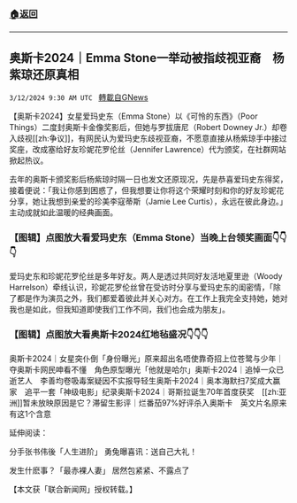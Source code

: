 ###  [:house:返回](README.md)
---


## 奥斯卡2024｜Emma Stone一举动被指歧视亚裔　杨紫琼还原真相
`3/12/2024 9:30 AM UTC ` [轉載自GNews](https://gnews.org/articles/2387233)

【奥斯卡2024】女星爱玛史东（Emma Stone）以《可怜的东西》（Poor Things）二度封奥斯卡金像奖影后，但她与罗拔唐尼（Robert Downey Jr.）却卷入歧视[[zh:争议]]，有网民认为爱玛史东歧视亚裔，不愿意直接从杨紫琼手中接过奖座，改成塞给好友珍妮花罗伦丝（Jennifer Lawrence）代为颁奖，在社群网站掀起热议。

去年的奥斯卡颁奖影后杨紫琼时隔一日也发文还原现况，先是恭喜爱玛史东得奖，接着便说：「我让你感到困惑了，但我想要让你将这个荣耀时刻和你的好友珍妮花分享，她让我想到亲爱的珍美李寇蒂斯（Jamie Lee Curtis），永远在彼此身边。」主动成就如此温暖的经典画面。

### 【图辑】点图放大看爱玛史东（Emma Stone）当晚上台领奖画面👇👇👇

爱玛史东和珍妮花罗伦丝是多年好友。两人是透过共同好友活地夏里逊（Woody Harrelson）牵线认识，珍妮花罗伦丝曾在受访时分享与爱玛史东的闺密情，「除了都是作为演员之外，我们都爱着彼此并关心对方。在工作上我完全支持她，她对我也是如此，但我知道即使我们工作不同，我们也会成为朋友」。

### 【图辑】点图放大看奥斯卡2024红地毡盛况👇👇👇

奥斯卡2024｜女星突仆倒「身份曝光」原来超出名唔使靠奇招上位苍鹭与少年｜夺奥斯卡网民呻看不懂　角色原型曝光「他就是哈尔」奥斯卡2024｜追悼一众已逝艺人　李善均卷吸毒案疑因不实报导轻生奥斯卡2024｜奥本海默扫7奖成大赢家　追平一套「神级电影」纪录奥斯卡2024｜哥斯拉诞生70年首度获奖　[[zh:亚洲]]暂未放映原因是它？滞留生影评｜烂番茄97%好评杀入奥斯卡　英文片名原来有这1个含意

延伸阅读：

分手张书伟後「人生进阶」 勇兔曝喜讯：送自己大礼！

发生什麽事？「最赤裸人妻」 居然包紧紧、不露点了

【本文获「联合新闻网」授权转载。】
